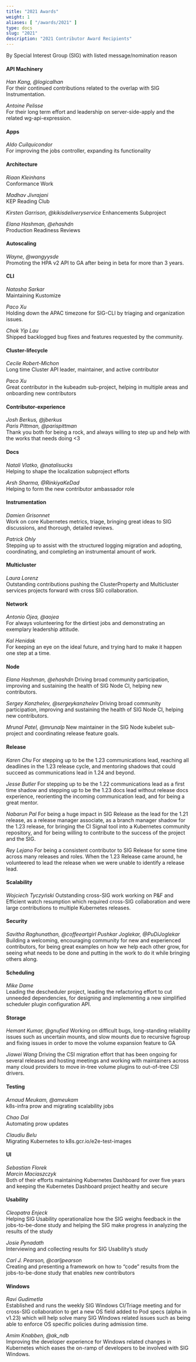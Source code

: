 ```yaml
---
title: "2021 Awards"
weight: 1
aliases: [ "/awards/2021" ]
type: docs
slug: "2021"
description: "2021 Contributor Award Recipients"
---
```


By Special Interest Group (SIG) with listed message/nomination reason   

#### API Machinery

*Han Kang, @logicalhan*  
For their continued contributions related to the overlap with SIG Instrumentation. 

*Antoine Pelisse*  
For their long term effort and leadership on server-side-apply and the related wg-api-expression. 

#### Apps

*Aldo Cuilquicondor*  
For improving the jobs controller, expanding its functionality

#### Architecture

*Riaan Kleinhans*  
Conformance Work

*Madhav Jivrajani*  
KEP Reading Club  

*Kirsten Garrison, @kikisdeliveryservice*
Enhancements Subproject

*Elana Hashman, @ehashdn*  
Production Readiness Reviews 

#### Autoscaling

*Wayne, @wangyysde*  
Promoting the HPA v2 API to GA after being in beta for more than 3 years.

#### CLI

*Natasha Sarkar*  
Maintaining Kustomize

*Paco Xu*  
Holding down the APAC timezone for SIG-CLI by triaging and organization issues.

*Chok Yip Lau*  
Shipped backlogged bug fixes and features requested by the community.

#### Cluster-lifecycle

*Cecile Robert-Michon*  
Long time Cluster API leader, maintainer, and active contributor 
  
*Paco Xu*  
Great contributor in the kubeadm sub-project, helping in multiple areas and onboarding new contributors

#### Contributor-experience

*Josh Berkus, @jberkus  
Paris Pittman, @parispittman*  
Thank you both for being a rock, and always willing to step up and help with the works that needs doing <3

#### Docs

*Natali Vlatko, @natalisucks*  
Helping to shape the localization subproject efforts
  
*Arsh Sharma, @RinkiyaKeDad*  
Helping to form the new contributor ambassador role

#### Instrumentation

*Damien Grisonnet*  
Work on core Kubernetes metrics, triage, bringing great ideas to SIG discussions, and thorough, detailed reviews.
  
*Patrick Ohly*  
Stepping up to assist with the structured logging migration and adopting, coordinating, and completing an instrumental amount of work.

#### Multicluster

*Laura Lorenz*  
Outstanding contributions pushing the ClusterProperty and Multicluster services projects forward with cross SIG collaboration.

#### Network

*Antonio Ojea, @aojea*  
For always volunteering for the dirtiest jobs and demonstrating an exemplary leadership attitude.
  
*Kal Henidak*    
For keeping an eye on the ideal future, and trying hard to make it happen one step at a time.

#### Node

*Elana Hashman, @ehashdn*
Driving broad community participation, improving and sustaining the health of SIG Node CI, helping new contributors.
  
*Sergey Kanzhelev, @sergeykanzhelev*
Driving broad community participation, improving and sustaining the health of SIG Node CI, helping new contributors.
  
*Mrunal Patel, @mrunalp*
New maintainer in the SIG Node kubelet sub-project and coordinating release feature goals.

#### Release
*Karen Chu* 
For stepping up to be the 1.23 communications lead, reaching all deadlines in the 1.23 release cycle, and mentoring shadows that could succeed as communications lead in 1.24 and beyond.
  
*Jesse Butler*
For stepping up to be the 1.22 communications lead as a first time shadow and stepping up to be the 1.23 docs lead without release docs experience, reorienting the incoming communication lead, and for being a great mentor.
  
*Nabarun Pal*
For being a huge impact in SIG Release as the lead for the 1.21 release, as a release manager associate, as a branch manager shadow for the 1.23 release, for bringing the CI Signal tool into a Kubernetes community repository, and for being willing to contribute to the success of the project and the SIG.
  
*Rey Lejano*
For being a consistent contributor to SIG Release for some time across many releases and roles. When the 1.23 Release came around, he volunteered to lead the release when we were unable to identify a release lead.


#### Scalability
*Wojciech Tyczyński*
Outstanding cross-SIG work working on P&F and Efficient watch resumption which required cross-SIG collaboration and were large contributions to multiple Kubernetes releases.

#### Security

*Savitha Raghunathan, @coffeeartgirl*
*Pushkar Joglekar, @PuDiJoglekar*
Building a welcoming, encouraging community for new and experienced contributors, for being great examples on how we help each other grow, for seeing what needs to be done and putting in the work to do it while bringing others along.

#### Scheduling
*Mike Dame*  
Leading the descheduler project, leading the refactoring effort to cut unneeded dependencies, for designing and implementing a new simplified scheduler plugin configuration API.


#### Storage

*Hemant Kumar, @gnufied*
Working on difficult bugs, long-standing reliability issues such as uncertain mounts, and slow mounts due to recursive fsgroup and fixing issues in order to move the volume expansion feature to GA 

*Jiawei Wang*
Driving the CSI migration effort that has been ongoing for several releases and hosting meetings and working with maintainers across many cloud providers to move in-tree volume plugins to out-of-tree CSI drivers.

#### Testing

*Arnaud Meukam, @ameukam*  
k8s-infra prow and migrating scalability jobs
  
*Chao Dai*   
Automating prow updates
  
*Claudiu Belu*    
Migrating Kubernetes to k8s.gcr.io/e2e-test-images


#### UI

*Sebastian Florek  
Marcin Maciaszczyk*  
Both of their efforts maintaining Kubernetes Dashboard for over five years and keeping the Kubernetes Dashboard project healthy and secure

#### Usability

*Cleopatra Enjeck*  
Helping SIG Usability operationalize how the SIG weighs feedback in the jobs-to-be-done study and helping the SIG make progress in analyzing the results of the study
  
*Josie Pynadath*   
Interviewing and collecting results for SIG Usability’s study 
  
*Carl J. Pearson, @carljpearson*     
Creating and presenting a framework on how to “code” results from the jobs-to-be-done study that enables new contributors


#### Windows

*Ravi Gudimetla*     
Established and runs the weekly SIG Windows CI/Triage meeting and for cross-SIG collaboration to get a new OS field added to Pod specs (alpha in v1.23) which will help solve many SIG Windows related issues such as being able to enforce OS specific policies during admission time.  
  
*Amim Knabben, @ak_ndb*    
Improving the developer experience for Windows related changes in Kubernetes which eases the on-ramp of developers to be involved with SIG Windows.